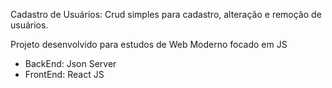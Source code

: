 Cadastro de Usuários: Crud simples para cadastro, alteração e remoção de usuários.

Projeto desenvolvido para estudos de Web Moderno focado em JS

-   BackEnd: Json Server
-   FrontEnd: React JS
